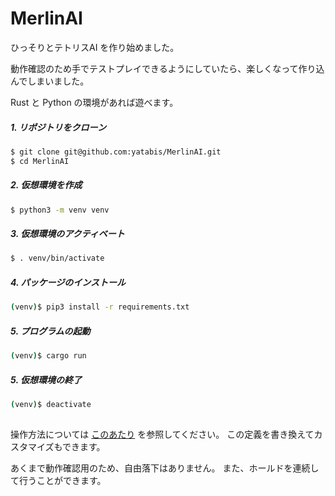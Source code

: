 # MerlinAI

ひっそりとテトリスAI を作り始めました。

動作確認のため手でテストプレイできるようにしていたら、楽しくなって作り込んでしまいました。

Rust と Python の環境があれば遊べます。


##### 1. リポジトリをクローン

```sh
$ git clone git@github.com:yatabis/MerlinAI.git
$ cd MerlinAI
```

##### 2. 仮想環境を作成

```sh
$ python3 -m venv venv
```

##### 3. 仮想環境のアクティベート

```sh
$ . venv/bin/activate
```

##### 4. パッケージのインストール

```sh
(venv)$ pip3 install -r requirements.txt
```

##### 5. プログラムの起動

```sh
(venv)$ cargo run
```

##### 5. 仮想環境の終了

```sh
(venv)$ deactivate
```


##

操作方法については [このあたり](https://github.com/yatabis/MerlinAI/blob/6abf23c9ff21213c45e40457921757750cf841ff/viewer.py#L8-L17) を参照してください。
この定義を書き換えてカスタマイズもできます。

あくまで動作確認用のため、自由落下はありません。
また、ホールドを連続して行うことができます。
